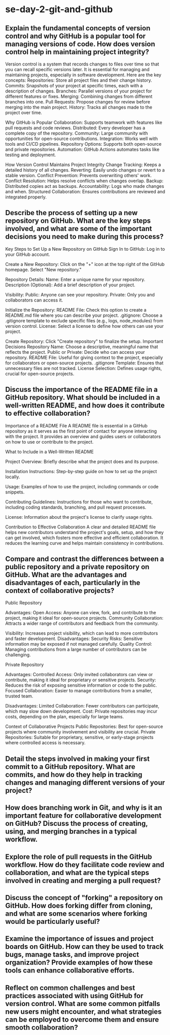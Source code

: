 # se-day-2-git-and-github

## Explain the fundamental concepts of version control and why GitHub is a popular tool for managing versions of code. How does version control help in maintaining project integrity?

Version control is a system that records changes to files over time so that you can recall specific versions later. It is essential for managing and maintaining projects, especially in software development. Here are the key concepts:
Repositories: Store all project files and their change history.
Commits: Snapshots of your project at specific times, each with a description of changes.
Branches: Parallel versions of your project for different features or fixes.
Merging: Combining changes from different branches into one.
Pull Requests: Propose changes for review before merging into the main project.
History: Tracks all changes made to the project over time.

Why GitHub is Popular
Collaboration: Supports teamwork with features like pull requests and code reviews.
Distributed: Every developer has a complete copy of the repository.
Community: Large community with opportunities for open-source contributions.
Integration: Works well with tools and CI/CD pipelines.
Repository Options: Supports both open-source and private repositories.
Automation: GitHub Actions automates tasks like testing and deployment.

How Version Control Maintains Project Integrity
Change Tracking: Keeps a detailed history of all changes.
Reverting: Easily undo changes or revert to a stable version.
Conflict Prevention: Prevents overwriting others' work.
Conflict Resolution: Helps resolve conflicts when changes overlap.
Backup: Distributed copies act as backups.
Accountability: Logs who made changes and when.
Structured Collaboration: Ensures contributions are reviewed and integrated properly.

## Describe the process of setting up a new repository on GitHub. What are the key steps involved, and what are some of the important decisions you need to make during this process?

Key Steps to Set Up a New Repository on GitHub
Sign In to GitHub:
Log in to your GitHub account.

Create a New Repository:
Click on the "+" icon at the top right of the GitHub homepage.
Select "New repository."

Repository Details:
Name: Enter a unique name for your repository.
Description (Optional): Add a brief description of your project.

Visibility:
Public: Anyone can see your repository.
Private: Only you and collaborators can access it.

Initialize the Repository:
README File: Check this option to create a README.md file where you can describe your project.
.gitignore: Choose a .gitignore template to exclude specific files (e.g., logs, node_modules) from version control.
License: Select a license to define how others can use your project.

Create Repository:
Click "Create repository" to finalize the setup.
Important Decisions
Repository Name: Choose a descriptive, meaningful name that reflects the project.
Public or Private: Decide who can access your repository.
README File: Useful for giving context to the project, especially for collaborators or open-source projects.
.gitignore Template: Ensures that unnecessary files are not tracked.
License Selection: Defines usage rights, crucial for open-source projects.

## Discuss the importance of the README file in a GitHub repository. What should be included in a well-written README, and how does it contribute to effective collaboration?

Importance of a README File
A README file is essential in a GitHub repository as it serves as the first point of contact for anyone interacting with the project. It provides an overview and guides users or collaborators on how to use or contribute to the project.

What to Include in a Well-Written README

Project Overview:
Briefly describe what the project does and its purpose.

Installation Instructions:
Step-by-step guide on how to set up the project locally.

Usage:
Examples of how to use the project, including commands or code snippets.

Contributing Guidelines:
Instructions for those who want to contribute, including coding standards, branching, and pull request processes.

License:
Information about the project's license to clarify usage rights.

Contribution to Effective Collaboration
A clear and detailed README file helps new contributors understand the project's goals, setup, and how they can get involved, which fosters more effective and efficient collaboration. It reduces the learning curve and helps maintain consistency in contributions.

## Compare and contrast the differences between a public repository and a private repository on GitHub. What are the advantages and disadvantages of each, particularly in the context of collaborative projects?

Public Repository

Advantages:
Open Access: Anyone can view, fork, and contribute to the project, making it ideal for open-source projects.
Community Collaboration: Attracts a wider range of contributors and feedback from the community.

Visibility: Increases project visibility, which can lead to more contributors and faster development.
Disadvantages:
Security Risks: Sensitive information may be exposed if not managed carefully.
Quality Control: Managing contributions from a large number of contributors can be challenging.

Private Repository

Advantages:
Controlled Access: Only invited collaborators can view or contribute, making it ideal for proprietary or sensitive projects.
Security: Reduces the risk of exposing sensitive information or code to the public.
Focused Collaboration: Easier to manage contributions from a smaller, trusted team.

Disadvantages:
Limited Collaboration: Fewer contributors can participate, which may slow down development.
Cost: Private repositories may incur costs, depending on the plan, especially for large teams.

Context of Collaborative Projects
Public Repositories: Best for open-source projects where community involvement and visibility are crucial.
Private Repositories: Suitable for proprietary, sensitive, or early-stage projects where controlled access is necessary.

## Detail the steps involved in making your first commit to a GitHub repository. What are commits, and how do they help in tracking changes and managing different versions of your project?



## How does branching work in Git, and why is it an important feature for collaborative development on GitHub? Discuss the process of creating, using, and merging branches in a typical workflow.

## Explore the role of pull requests in the GitHub workflow. How do they facilitate code review and collaboration, and what are the typical steps involved in creating and merging a pull request?

## Discuss the concept of "forking" a repository on GitHub. How does forking differ from cloning, and what are some scenarios where forking would be particularly useful?

## Examine the importance of issues and project boards on GitHub. How can they be used to track bugs, manage tasks, and improve project organization? Provide examples of how these tools can enhance collaborative efforts.

## Reflect on common challenges and best practices associated with using GitHub for version control. What are some common pitfalls new users might encounter, and what strategies can be employed to overcome them and ensure smooth collaboration?
